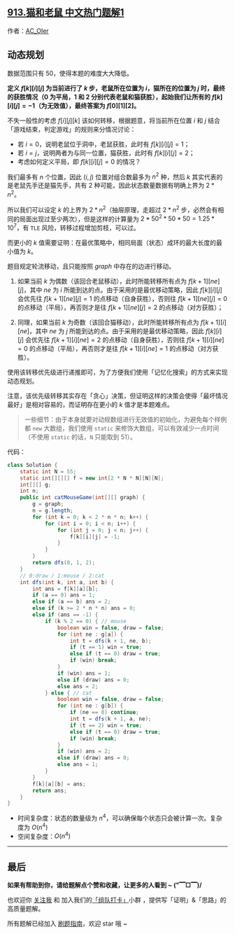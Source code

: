 ## [913.猫和老鼠 中文热门题解1](https://leetcode.cn/problems/cat-and-mouse/solutions/100000/gong-shui-san-xie-dong-tai-gui-hua-yun-y-0bx1)

作者：[AC_OIer](https://leetcode.cn/u/AC_OIer)

## 动态规划

数据范围只有 $50$，使得本题的难度大大降低。

**定义 $f[k][i][j]$ 为当前进行了 $k$ 步，老鼠所在位置为 $i$，猫所在的位置为 $j$ 时，最终的获胜情况（$0$ 为平局，$1$ 和 $2$ 分别代表老鼠和猫获胜），起始我们让所有的 $f[k][i][j] = -1$（为无效值），最终答案为 $f[0][1][2]$。**

不失一般性的考虑 $f[i][j][k]$ 该如何转移，根据题意，将当前所在位置 $i$ 和 $j$ 结合「游戏结束，判定游戏」的规则来分情况讨论：

* 若 $i = 0$，说明老鼠位于洞中，老鼠获胜，此时有 $f[k][i][j] = 1$；
* 若 $i = j$，说明两者为与同一位置，猫获胜，此时有 $f[k][i][j] = 2$；
* 考虑如何定义平局，即 $f[k][i][j] = 0$ 的情况？

我们最多有 $n$ 个位置，因此 $(i, j)$ 位置对组合数最多为 $n^2$ 种，然后 $k$ 其实代表的是老鼠先手还是猫先手，共有 $2$ 种可能，因此状态数量数据有明确上界为 $2 * n^2$。

所以我们可以设定 $k$ 的上界为 $2 * n^2$（抽屉原理，走超过 $2 * n^2$ 步，必然会有相同的局面出现过至少两次），但是这样的计算量为 $2 * 50^2 * 50 * 50 = 1.25 * 10^7$，有 `TLE` 风险，转移过程增加剪枝，可以过。

而更小的 $k$ 值需要证明：在最优策略中，相同局面（状态）成环的最大长度的最小值为 $k$。

题目规定轮流移动，且只能按照 $graph$ 中存在的边进行移动。

1. 如果当前 $k$ 为偶数（该回合老鼠移动），此时所能转移所有点为 $f[k + 1][ne][j]$，其中 $ne$ 为 $i$ 所能到达的点。由于采用的是最优移动策略，因此 $f[k][i][j]$ 会优先往 $f[k + 1][ne][j] = 1$ 的点移动（自身获胜），否则往 $f[k + 1][ne][j] = 0$ 的点移动（平局），再否则才是往 $f[k + 1][ne][j] = 2$ 的点移动（对方获胜）；

2. 同理，如果当前 $k$ 为奇数（该回合猫移动），此时所能转移所有点为 $f[k + 1][i][ne]$，其中 $ne$ 为 $j$ 所能到达的点。由于采用的是最优移动策略，因此 $f[k][i][j]$ 会优先往 $f[k + 1][i][ne] = 2$ 的点移动（自身获胜），否则往 $f[k + 1][i][ne] = 0$ 的点移动（平局），再否则才是往 $f[k + 1][i][ne] = 1$ 的点移动（对方获胜）。

使用该转移优先级进行递推即可，为了方便我们使用「记忆化搜索」的方式来实现动态规划。

注意，该优先级转移其实存在「贪心」决策，但证明这样的决策会使得「最坏情况最好」是相对容易的，而证明存在更小的 $k$ 值才是本题难点。

> 一些细节：由于本身就要对动规数组进行无效值的初始化，为避免每个样例都 `new` 大数组，我们使用 `static` 来修饰大数组，可以有效减少一点时间（不使用 `static` 的话，`N` 只能取到 $51$）。

代码：
```Java []
class Solution {
    static int N = 55;
    static int[][][] f = new int[2 * N * N][N][N];
    int[][] g;
    int n;
    public int catMouseGame(int[][] graph) {
        g = graph;
        n = g.length;
        for (int k = 0; k < 2 * n * n; k++) {
            for (int i = 0; i < n; i++) {
                for (int j = 0; j < n; j++) {
                    f[k][i][j] = -1;
                }
            }
        }
        return dfs(0, 1, 2);
    }
    // 0:draw / 1:mouse / 2:cat
    int dfs(int k, int a, int b) {
        int ans = f[k][a][b];
        if (a == 0) ans = 1;
        else if (a == b) ans = 2;
        else if (k >= 2 * n * n) ans = 0;
        else if (ans == -1) {
            if (k % 2 == 0) { // mouse
                boolean win = false, draw = false;
                for (int ne : g[a]) {
                    int t = dfs(k + 1, ne, b);
                    if (t == 1) win = true;
                    else if (t == 0) draw = true;
                    if (win) break;
                }
                if (win) ans = 1;
                else if (draw) ans = 0;
                else ans = 2;
            } else { // cat
                boolean win = false, draw = false;
                for (int ne : g[b]) {
                    if (ne == 0) continue;
                    int t = dfs(k + 1, a, ne);
                    if (t == 2) win = true;
                    else if (t == 0) draw = true;
                    if (win) break;
                }
                if (win) ans = 2;
                else if (draw) ans = 0;
                else ans = 1;
            }
        }
        f[k][a][b] = ans;
        return ans;
    }
}
```
* 时间复杂度：状态的数量级为 $n^4$，可以确保每个状态只会被计算一次。复杂度为 $O(n^4)$
* 空间复杂度：$O(n^4)$

---

## 最后

**如果有帮助到你，请给题解点个赞和收藏，让更多的人看到 ~ ("▔□▔)/**

也欢迎你 [关注我](https://oscimg.oschina.net/oscnet/up-19688dc1af05cf8bdea43b2a863038ab9e5.png) 和 加入我们的[「组队打卡」](https://leetcode-cn.com/u/ac_oier/)小群 ，提供写「证明」&「思路」的高质量题解。

所有题解已经加入 [刷题指南](https://github.com/SharingSource/LogicStack-LeetCode/wiki)，欢迎 star 哦 ~ 